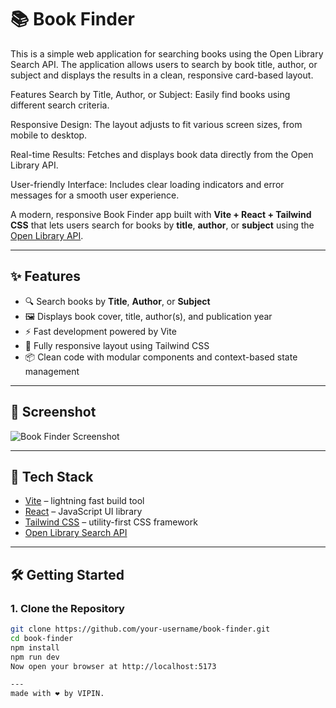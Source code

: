 # 📚 Book Finder
This is a simple web application for searching books using the Open Library Search API. The application allows users to search by book title, author, or subject and displays the results in a clean, responsive card-based layout.

Features
Search by Title, Author, or Subject: Easily find books using different search criteria.

Responsive Design: The layout adjusts to fit various screen sizes, from mobile to desktop.

Real-time Results: Fetches and displays book data directly from the Open Library API.

User-friendly Interface: Includes clear loading indicators and error messages for a smooth user experience.

A modern, responsive Book Finder app built with **Vite + React + Tailwind CSS** that lets users search for books by **title**, **author**, or **subject** using the [Open Library API](https://openlibrary.org/dev/docs/api/search).

---

## ✨ Features

- 🔍 Search books by **Title**, **Author**, or **Subject**
- 🖼️ Displays book cover, title, author(s), and publication year
- ⚡ Fast development powered by Vite
- 📱 Fully responsive layout using Tailwind CSS
- 📦 Clean code with modular components and context-based state management

---


## 📸 Screenshot

![Book Finder Screenshot]([https://via.placeholder.com/800x400?text=Screenshot+Coming+Soon](https://github.com/vipingautam07/book-finder-task/blob/main/assets/image.png))

---

## 🧠 Tech Stack

- [Vite](https://vitejs.dev/) – lightning fast build tool
- [React](https://reactjs.org/) – JavaScript UI library
- [Tailwind CSS](https://tailwindcss.com/) – utility-first CSS framework
- [Open Library Search API](https://openlibrary.org/dev/docs/api/search)

---

## 🛠️ Getting Started

### 1. Clone the Repository

```bash
git clone https://github.com/your-username/book-finder.git
cd book-finder
npm install
npm run dev
Now open your browser at http://localhost:5173

---
made with ❤️ by VIPIN.

